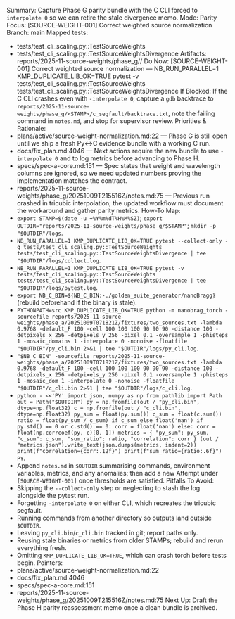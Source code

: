 Summary: Capture Phase G parity bundle with the C CLI forced to `-interpolate 0` so we can retire the stale divergence memo.
Mode: Parity
Focus: [SOURCE-WEIGHT-001] Correct weighted source normalization
Branch: main
Mapped tests:
- tests/test_cli_scaling.py::TestSourceWeights
- tests/test_cli_scaling.py::TestSourceWeightsDivergence
Artifacts: reports/2025-11-source-weights/phase_g/<STAMP>/
Do Now: [SOURCE-WEIGHT-001] Correct weighted source normalization — NB_RUN_PARALLEL=1 KMP_DUPLICATE_LIB_OK=TRUE pytest -v tests/test_cli_scaling.py::TestSourceWeights tests/test_cli_scaling.py::TestSourceWeightsDivergence
If Blocked: If the C CLI crashes even with `-interpolate 0`, capture a `gdb` backtrace to `reports/2025-11-source-weights/phase_g/<STAMP>/c_segfault/backtrace.txt`, note the failing command in `notes.md`, and stop for supervisor review.
Priorities & Rationale:
- plans/active/source-weight-normalization.md:22 — Phase G is still open until we ship a fresh Py↔C evidence bundle with a working C run.
- docs/fix_plan.md:4046 — Next actions require the new bundle to use `-interpolate 0` and to log metrics before advancing to Phase H.
- specs/spec-a-core.md:151 — Spec states that weight and wavelength columns are ignored, so we need updated numbers proving the implementation matches the contract.
- reports/2025-11-source-weights/phase_g/20251009T215516Z/notes.md:75 — Previous run crashed in tricubic interpolation; the updated workflow must document the workaround and gather parity metrics.
How-To Map:
- `export STAMP=$(date -u +%Y%m%dT%H%M%SZ)`; `export OUTDIR="reports/2025-11-source-weights/phase_g/$STAMP"`; `mkdir -p "$OUTDIR"/logs`.
- `NB_RUN_PARALLEL=1 KMP_DUPLICATE_LIB_OK=TRUE pytest --collect-only -q tests/test_cli_scaling.py::TestSourceWeights tests/test_cli_scaling.py::TestSourceWeightsDivergence | tee "$OUTDIR"/logs/collect.log`.
- `NB_RUN_PARALLEL=1 KMP_DUPLICATE_LIB_OK=TRUE pytest -v tests/test_cli_scaling.py::TestSourceWeights tests/test_cli_scaling.py::TestSourceWeightsDivergence | tee "$OUTDIR"/logs/pytest.log`.
- `export NB_C_BIN=${NB_C_BIN:-./golden_suite_generator/nanoBragg}` (rebuild beforehand if the binary is stale).
- `PYTHONPATH=src KMP_DUPLICATE_LIB_OK=TRUE python -m nanobrag_torch -sourcefile reports/2025-11-source-weights/phase_a/20251009T071821Z/fixtures/two_sources.txt -lambda 0.9768 -default_F 100 -cell 100 100 100 90 90 90 -distance 100 -detpixels_x 256 -detpixels_y 256 -pixel 0.1 -oversample 1 -phisteps 1 -mosaic_domains 1 -interpolate 0 -nonoise -floatfile "$OUTDIR"/py_cli.bin 2>&1 | tee "$OUTDIR"/logs/py_cli.log`.
- `"$NB_C_BIN" -sourcefile reports/2025-11-source-weights/phase_a/20251009T071821Z/fixtures/two_sources.txt -lambda 0.9768 -default_F 100 -cell 100 100 100 90 90 90 -distance 100 -detpixels_x 256 -detpixels_y 256 -pixel 0.1 -oversample 1 -phisteps 1 -mosaic_dom 1 -interpolate 0 -nonoise -floatfile "$OUTDIR"/c_cli.bin 2>&1 | tee "$OUTDIR"/logs/c_cli.log`.
- `python - <<'PY'
import json, numpy as np
from pathlib import Path
out = Path("$OUTDIR")
py = np.fromfile(out / "py_cli.bin", dtype=np.float32)
c = np.fromfile(out / "c_cli.bin", dtype=np.float32)
py_sum = float(py.sum())
c_sum = float(c.sum())
ratio = float(py_sum / c_sum) if c_sum else float('nan')
if py.std() == 0 or c.std() == 0:
    corr = float('nan')
else:
    corr = float(np.corrcoef(py, c)[0, 1])
metrics = {
    "py_sum": py_sum,
    "c_sum": c_sum,
    "sum_ratio": ratio,
    "correlation": corr
}
(out / "metrics.json").write_text(json.dumps(metrics, indent=2))
print(f"correlation={corr:.12f}")
print(f"sum_ratio={ratio:.6f}")
PY`.
- Append `notes.md` in `$OUTDIR` summarising commands, environment variables, metrics, and any anomalies; then add a new Attempt under `[SOURCE-WEIGHT-001]` once thresholds are satisfied.
Pitfalls To Avoid:
- Skipping the `--collect-only` step or neglecting to stash the log alongside the pytest run.
- Forgetting `-interpolate 0` on either CLI, which recreates the tricubic segfault.
- Running commands from another directory so outputs land outside `$OUTDIR`.
- Leaving `py_cli.bin`/`c_cli.bin` tracked in git; report paths only.
- Reusing stale binaries or metrics from older STAMPs; rebuild and rerun everything fresh.
- Omitting `KMP_DUPLICATE_LIB_OK=TRUE`, which can crash torch before tests begin.
Pointers:
- plans/active/source-weight-normalization.md:22
- docs/fix_plan.md:4046
- specs/spec-a-core.md:151
- reports/2025-11-source-weights/phase_g/20251009T215516Z/notes.md:75
Next Up: Draft the Phase H parity reassessment memo once a clean bundle is archived.
